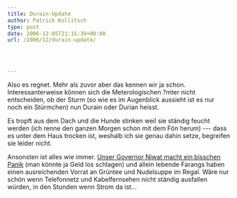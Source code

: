 ```yaml
---
title: Durain-Update
author: Patrick Kollitsch
type: post
date: 2006-12-05T21:15:39+00:00
url: /2006/12/durain-update/




---
```

Also es regnet. Mehr als zuvor aber das kennen wir ja schon. Interessanterweise können sich die Meterologischen ?mter nicht entscheiden, ob der Sturm (so wie es im Augenblick aussieht ist es nur noch ein Stürmchen) nun Durain oder Durian heisst.

Es tropft aus dem Dach und die Hunde stinken weil sie ständig feucht werden (ich renne den ganzen Morgen schon mit dem Fön herum) --- dass es unter dem Haus trocken ist, weshalb ich sie genau dahin setze, begreifen sie leider nicht. 

Ansonsten ist alles wie immer. [Unser Governor Niwat macht ein bisschen Panik][1] (man könnte ja Geld los schlagen) und allein lebende Farangs haben einen ausreichenden Vorrat an Grüntee und Nudelsuppe im Regal. Wäre nur schön wenn Telefonnetz und Kabelfernsehen nicht ständig ausfallen würden, in den Stunden wenn Strom da ist...

 [1]: http://www.nationmultimedia.com/breakingnews/read.php?newsid=30020795